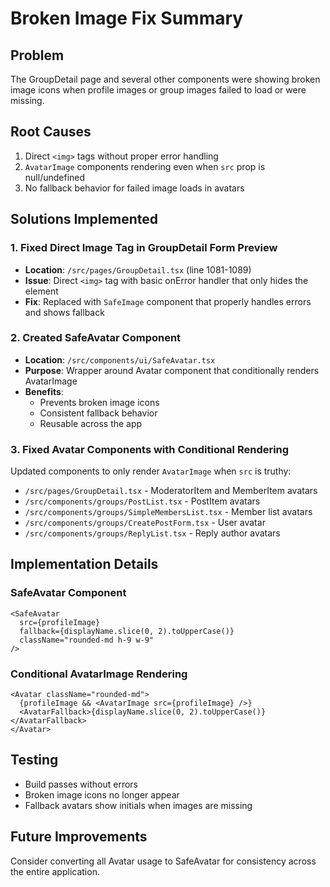 # Broken Image Fix Summary

## Problem
The GroupDetail page and several other components were showing broken image icons when profile images or group images failed to load or were missing.

## Root Causes
1. Direct `<img>` tags without proper error handling
2. `AvatarImage` components rendering even when `src` prop is null/undefined
3. No fallback behavior for failed image loads in avatars

## Solutions Implemented

### 1. Fixed Direct Image Tag in GroupDetail Form Preview
- **Location**: `/src/pages/GroupDetail.tsx` (line 1081-1089)
- **Issue**: Direct `<img>` tag with basic onError handler that only hides the element
- **Fix**: Replaced with `SafeImage` component that properly handles errors and shows fallback

### 2. Created SafeAvatar Component
- **Location**: `/src/components/ui/SafeAvatar.tsx`
- **Purpose**: Wrapper around Avatar component that conditionally renders AvatarImage
- **Benefits**: 
  - Prevents broken image icons
  - Consistent fallback behavior
  - Reusable across the app

### 3. Fixed Avatar Components with Conditional Rendering
Updated components to only render `AvatarImage` when `src` is truthy:
- `/src/pages/GroupDetail.tsx` - ModeratorItem and MemberItem avatars
- `/src/components/groups/PostList.tsx` - PostItem avatars
- `/src/components/groups/SimpleMembersList.tsx` - Member list avatars
- `/src/components/groups/CreatePostForm.tsx` - User avatar
- `/src/components/groups/ReplyList.tsx` - Reply author avatars

## Implementation Details

### SafeAvatar Component
```tsx
<SafeAvatar 
  src={profileImage}
  fallback={displayName.slice(0, 2).toUpperCase()}
  className="rounded-md h-9 w-9"
/>
```

### Conditional AvatarImage Rendering
```tsx
<Avatar className="rounded-md">
  {profileImage && <AvatarImage src={profileImage} />}
  <AvatarFallback>{displayName.slice(0, 2).toUpperCase()}</AvatarFallback>
</Avatar>
```

## Testing
- Build passes without errors
- Broken image icons no longer appear
- Fallback avatars show initials when images are missing

## Future Improvements
Consider converting all Avatar usage to SafeAvatar for consistency across the entire application.